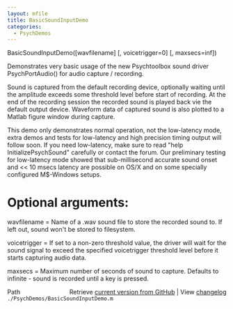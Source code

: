 ```yaml
---
layout: mfile
title: BasicSoundInputDemo
categories:
  - PsychDemos
---
```


BasicSoundInputDemo\(\[wavfilename\] \[, voicetrigger=0\] \[, maxsecs=inf\]\)

Demonstrates very basic usage of the new Psychtoolbox sound driver
PsychPortAudio\(\) for audio capture / recording.

Sound is captured from the default recording device, optionally waiting
until the amplitude exceeds some threshold level before start of
recording. At the end of the recording session the recorded sound is
played back vie the default output device. Waveform data of captured
sound is also plotted to a Matlab figure window during capture.

This demo only demonstrates normal operation, not the low\-latency mode,
extra demos and tests for low\-latency and high precision timing output will
follow soon. If you need low\-latency, make sure to read "help
InitializePsychSound" carefully or contact the forum.
Our preliminary testing for low\-latency mode showed that sub\-millisecond
accurate sound onset and << 10 msecs latency are possible on OS/X and on
some specially configured M$\-Windows setups.


# Optional arguments:

wavfilename = Name of a .wav sound file to store the recorded sound to.
              If left out, sound won't be stored to filesystem.

voicetrigger = If set to a non\-zero threshold value, the driver will wait
               for the sound signal to exceed the specified voicetrigger threshold
               level before it starts capturing audio data.

maxsecs      = Maximum number of seconds of sound to capture. Defaults to
               infinite \- sound is recorded until a key is pressed.


<div class="code_header" style="text-align:right;">
  <span style="float:left;">Path&nbsp;&nbsp;</span> <span class="counter">Retrieve <a href=
  "https://raw.github.com/Psychtoolbox-3/Psychtoolbox-3/beta/./PsychDemos/BasicSoundInputDemo.m">current version from GitHub</a> | View <a href=
  "https://github.com/Psychtoolbox-3/Psychtoolbox-3/commits/beta/./PsychDemos/BasicSoundInputDemo.m">changelog</a></span>
</div>
<div class="code">
  <code>./PsychDemos/BasicSoundInputDemo.m</code>
</div>
